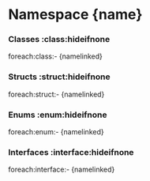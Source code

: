 # Namespace {name}
### Classes :class:hideifnone
foreach:class:- {namelinked}
### Structs :struct:hideifnone
foreach:struct:- {namelinked}
### Enums :enum:hideifnone
foreach:enum:- {namelinked}
### Interfaces :interface:hideifnone
foreach:interface:- {namelinked}